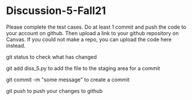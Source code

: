 # Discussion-5-Fall21

Please complete the test cases.  Do at least 1 commit and push the code to your account on github.  Then upload a link to your github repository on Canvas. If you could not make a repo, you can upload the code here instead.

git status    to check what has changed

git add  diss_5.py   to add the file to the staging area for a commit

git commit -m "some message"     to create a commit

git push    to push your changes to github
